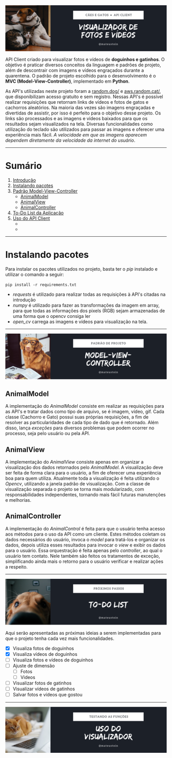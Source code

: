 <img id="introducao" src="img/1.png" style="height:300px, ">

<!--- # Requisição de CEP, Rua, Cidade e Estados --->

<p>
    API Client criado para visualizar fotos e vídeos de <b>doguinhos e gatinhos</b>. O objetivo é praticar diversos conceitos da linguagem e padrões de projeto, além de descontrair com imagens e vídeos engraçados durante a quarentena. O padrão de projeto escolhido para o desenvolvimento é o <b>MVC (Model-View-Controller)</b>, implementado em <b>Python</b>.
</p>

<p>
    As API's utilizadas neste projeto foram a <a href="https://random.dog/">random.dog/</a> e <a href="https://aws.random.cat/">aws.random.cat/</a>, que disponibilizam acesso gratuito e sem registro. Nessas API's é possível realizar requisições que retornam links de vídeos e fotos de gatos e cachorros aleatórios. Na maioria das vezes são imagens engraçadas e divertidas de assistir, por isso é perfeito para o objetivo desse projeto. Os links são processados e as imagens e vídeos baixados para que os resultados sejam visualizados na tela. Diversas funcionalidades como utilização do teclado são utilizados para passar as imagens e oferecer uma experiência mais fácil. <i>A velocidade em que as imagens aparecem dependem diretamente da velocidade da internet do usuário</i>.
</p>

---

# Sumário
1. [Introdução](#introducao) 
1. [Instalando pacotes](#instalacao)
2. [Padrão Model-View-Controller](#mvc)
    - [AnimalModel](#animalmodel)
    - [AnimalView](#animalview)
    - [AnimalController](#animalcontroller)
3. [To-Do List da Aplicação](#todo-list)
4. [Uso do API Client](#usage)
    - [](#)
    - [](#)

---

# Instalando pacotes <a id="instalacao"></a>

Para instalar os pacotes utilizados no projeto, basta ter o <i>pip</i> instalado e utilizar o comando a seguir:

`pip install -r requirements.txt`

- *requests* é utilizado para realizar todas as requisições à API's citadas na introdução
- *numpy* é utilizado para fazer as transformações da imagem em array, para que todas as informações dos pixels (RGB) sejam armazenadas de uma forma que o opencv consiga ler
- *open_cv* carrega as imagens e vídeos para visualização na tela. 

---

<img id="mvc" src="img/2.png" style="height:300px, ">

## AnimalModel <a id="animalmodel"></a>

<p>
    A implementação do <i>AnimalModel</i> consiste em realizar as requisições para as API's e tratar dados como tipo de arquivo, se é imagem, vídeo, gif. Cada classe (Cachorro e Gato) possui suas próprias requisições, a fim de resolver as particularidades de cada tipo de dado que é retornado. Além disso, lança <i>exceções</i> para diversos problemas que podem ocorrer no processo, seja pelo usuário ou pela API.
</p>

## AnimalView <a id="animalview"></a>
 
<p>
    A implementação do <i>AnimalView</i> consiste apenas em organizar a visualização dos dados retornados pelo <i>AnimalModel</i>. A visualização deve ser feita de forma clara para o usuário, a fim de oferecer uma experiência boa para quem utiliza. Atualmente toda a visualização é feita utilizando o <i>Opencv</i>, utilizando a janela padrão de visualização. Com a classe de visualização separada o projeto se torna mais modularizado, com responsabilidades independentes, tornando mais fácil futuras manutenções e melhorias. 
</p>

## AnimalController <a id="animalcontroller"></a>

<p>
    A implementação do <i>AnimalControl</i> é feita para que o usuário tenha acesso aos métodos para o uso da API como um cliente. Estes métodos coletam os dados necessários do usuário, invoca o <i>model</i> para tratá-los e organizar os dados, depois utiliza esses resultados para invocar o <i>view</i> e exibir os dados para o usuário. Essa orquestração é feita apenas pelo <i>controller</i>, ao qual o usuário tem contato. Nele também são feitos os tratamentos de exceção, simplificando ainda mais o retorno para o usuário verificar e realizar ações a respeito.
</p>

---

<img id="todo-list" src="img/3.png" style="height:300px, ">

<p>
    Aqui serão apresentadas as próximas ideias a serem implementadas para que o projeto tenha cada vez mais funcionalidades.
</p>

- [x] Visualiza fotos de doguinhos
- [x] Visualiza vídeos de doguinhos
- [ ] Visualiza fotos e vídeos de doguinhos
- [ ] Ajuste de dimensão
    - [ ] Fotos
    - [ ] Videos
- [ ] Visualizar fotos de gatinhos
- [ ] Visualizar vídeos de gatinhos
- [ ] Salvar fotos e vídeos que gostou

---

<img id="usage" src="img/4.png" style="height:300px, ">
<!--

## 1. Procura informações de endereço através de um CEP <a id="cep"></a>

> main.py

```python
from CepControl import CepControl

if __name__ == '__main__':
    control = CepControl()
    control.search_by_cep(input('Insira um CEP válido: '))
```
> TERMINAL

<img src="img/out_cep.png" style="height:300px, ">

## 2. Procura nomes dos bairros de cidades <a id="bairro"></a>

> main.py

```python
from CepControl import CepControl

if __name__ == '__main__':
    control = CepControl()
    control.search_by_neighborhood(uf='pe', city='recife')
```

> TERMINAL (apenas parte da saída na imagem)

<img src="img/bairro.png" style="height:300px, ">
-->